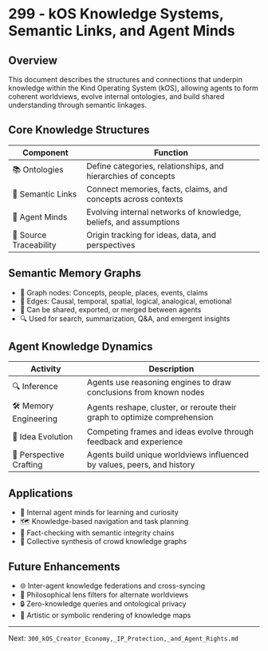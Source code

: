 # 299 - kOS Knowledge Systems, Semantic Links, and Agent Minds

## Overview
This document describes the structures and connections that underpin knowledge within the Kind Operating System (kOS), allowing agents to form coherent worldviews, evolve internal ontologies, and build shared understanding through semantic linkages.

## Core Knowledge Structures
| Component             | Function                                                            |
|----------------------|---------------------------------------------------------------------|
| 📚 Ontologies           | Define categories, relationships, and hierarchies of concepts         |
| 🔗 Semantic Links       | Connect memories, facts, claims, and concepts across contexts         |
| 🧠 Agent Minds          | Evolving internal networks of knowledge, beliefs, and assumptions     |
| 🧾 Source Traceability  | Origin tracking for ideas, data, and perspectives                    |

## Semantic Memory Graphs
- 🧠 Graph nodes: Concepts, people, places, events, claims
- 🔗 Edges: Causal, temporal, spatial, logical, analogical, emotional
- 🧬 Can be shared, exported, or merged between agents
- 🔍 Used for search, summarization, Q&A, and emergent insights

## Agent Knowledge Dynamics
| Activity               | Description                                                                 |
|------------------------|-----------------------------------------------------------------------------|
| 🔍 Inference             | Agents use reasoning engines to draw conclusions from known nodes          |
| 🛠️ Memory Engineering    | Agents reshape, cluster, or reroute their graph to optimize comprehension  |
| 🧬 Idea Evolution        | Competing frames and ideas evolve through feedback and experience          |
| 🧠 Perspective Crafting  | Agents build unique worldviews influenced by values, peers, and history    |

## Applications
- 🧠 Internal agent minds for learning and curiosity
- 🗺️ Knowledge-based navigation and task planning
- 🧾 Fact-checking with semantic integrity chains
- 🧬 Collective synthesis of crowd knowledge graphs

## Future Enhancements
- 🌐 Inter-agent knowledge federations and cross-syncing
- 🧪 Philosophical lens filters for alternate worldviews
- 🔒 Zero-knowledge queries and ontological privacy
- 🎨 Artistic or symbolic rendering of knowledge maps

---
Next: `300_kOS_Creator_Economy,_IP_Protection,_and_Agent_Rights.md`

